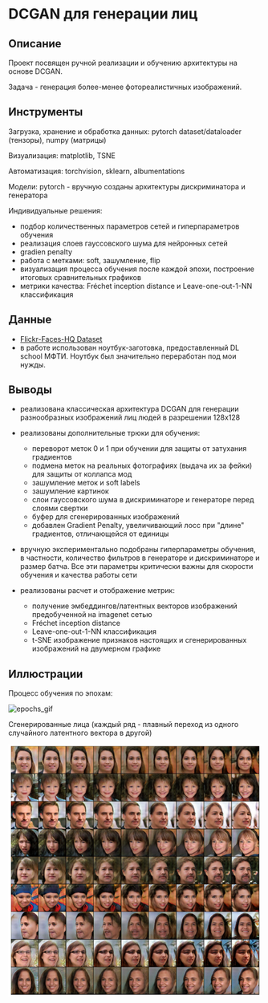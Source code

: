 # DCGAN для генерации лиц

## Описание

Проект посвящен ручной реализации и обучению архитектуры на основе DCGAN. 

Задача - генерация более-менее фотореалистичных изображений.

## Инструменты

Загрузка, хранение и обработка данных: pytorch dataset/dataloader (тензоры), numpy (матрицы)

Визуализация: matplotlib, TSNE

Автоматизация: torchvision, sklearn, albumentations

Модели: pytorch - вручную созданы архитектуры дискриминатора и генератора

Индивидуальные решения:
- подбор количественных параметров сетей и гиперпараметров обучения
- реализация слоев гауссовского шума для нейронных сетей
- gradien penalty
- работа с метками: soft, зашумление, flip
- визуализация процесса обучения после каждой эпохи, построение итоговых сравнительных графиков
- метрики качества: Fréchet inception distance и Leave-one-out-1-NN классификация

## Данные

- [Flickr-Faces-HQ Dataset](https://github.com/NVlabs/ffhq-dataset)
- в работе использован ноутбук-заготовка, предоставленный DL school МФТИ. Ноутбук был значительно переработан под мои нужды.

## Выводы

- реализована классическая архитектура DCGAN для генерации разнообразных изображений лиц людей в разрешении 128х128

- реализованы дополнительные трюки для обучения:
    - переворот меток 0 и 1 при обучении для защиты от затухания градиентов
    - подмена меток на реальных фотографиях (выдача их за фейки) для защиты от коллапса мод
    - зашумление меток и soft labels
    - зашумление картинок
    - слои гауссовского шума в дискриминаторе и генераторе перед слоями свертки
    - буфер для сгенерированных изображений
    - добавлен Gradient Penalty, увеличивающий лосс при "длине" градиентов, отличающейся от единицы
    
- вручную экспериментально подобраны гиперпараметры обучения, в частности, количество фильтров в генераторе и дискриминаторе и размер батча. Все эти параметры критически важны для скорости обучения и качества работы сети

- реализованы расчет и отображение метрик:
    - получение эмбеддингов/латентных векторов изображений предобученной на imagenet сетью
    - Fréchet inception distance
    - Leave-one-out-1-NN классификация
    - t-SNE изображение признаков настоящих и сгенерированных изображений на двумерном графике

## Иллюстрации

Процесс обучения по эпохам:

![epochs_gif](outputs/_animated_.gif "epochs")

Сгенерированные лица (каждый ряд - плавный переход из одного случайного латентного вектора в другой)

![vary](outputs/vary_latent.png)
